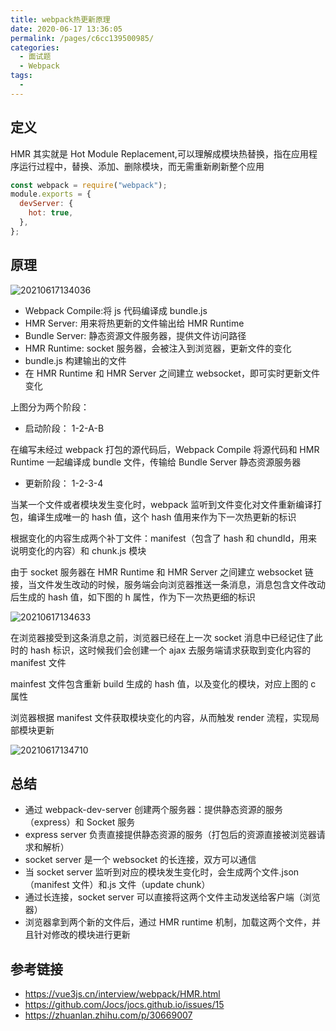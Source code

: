 ```yaml
---
title: webpack热更新原理
date: 2020-06-17 13:36:05
permalink: /pages/c6cc139500985/
categories:
  - 面试题
  - Webpack
tags:
  -
---
```


## 定义

HMR 其实就是 Hot Module Replacement,可以理解成模块热替换，指在应用程序运行过程中，替换、添加、删除模块，而无需重新刷新整个应用

<!-- more -->

```js
const webpack = require("webpack");
module.exports = {
  devServer: {
    hot: true,
  },
};
```

## 原理

![20210617134036](https://cdn.jsdelivr.net/gh/wu529778790/image/blog/20210617134036.png)

- Webpack Compile:将 js 代码编译成 bundle.js
- HMR Server: 用来将热更新的文件输出给 HMR Runtime
- Bundle Server: 静态资源文件服务器，提供文件访问路径
- HMR Runtime: socket 服务器，会被注入到浏览器，更新文件的变化
- bundle.js 构建输出的文件
- 在 HMR Runtime 和 HMR Server 之间建立 websocket，即可实时更新文件变化

上图分为两个阶段：

- 启动阶段： 1-2-A-B

在编写未经过 webpack 打包的源代码后，Webpack Compile 将源代码和 HMR Runtime 一起编译成 bundle 文件，传输给 Bundle Server 静态资源服务器

- 更新阶段： 1-2-3-4

当某一个文件或者模块发生变化时，webpack 监听到文件变化对文件重新编译打包，编译生成唯一的 hash 值，这个 hash 值用来作为下一次热更新的标识

根据变化的内容生成两个补丁文件：manifest（包含了 hash 和 chundId，用来说明变化的内容）和 chunk.js 模块

由于 socket 服务器在 HMR Runtime 和 HMR Server 之间建立 websocket 链接，当文件发生改动的时候，服务端会向浏览器推送一条消息，消息包含文件改动后生成的 hash 值，如下图的 h 属性，作为下一次热更细的标识

![20210617134633](https://cdn.jsdelivr.net/gh/wu529778790/image/blog/20210617134633.png)

在浏览器接受到这条消息之前，浏览器已经在上一次 socket 消息中已经记住了此时的 hash 标识，这时候我们会创建一个 ajax 去服务端请求获取到变化内容的 manifest 文件

mainfest 文件包含重新 build 生成的 hash 值，以及变化的模块，对应上图的 c 属性

浏览器根据 manifest 文件获取模块变化的内容，从而触发 render 流程，实现局部模块更新

![20210617134710](https://cdn.jsdelivr.net/gh/wu529778790/image/blog/20210617134710.png)

## 总结

- 通过 webpack-dev-server 创建两个服务器：提供静态资源的服务（express）和 Socket 服务
- express server 负责直接提供静态资源的服务（打包后的资源直接被浏览器请求和解析）
- socket server 是一个 websocket 的长连接，双方可以通信
- 当 socket server 监听到对应的模块发生变化时，会生成两个文件.json（manifest 文件）和.js 文件（update chunk）
- 通过长连接，socket server 可以直接将这两个文件主动发送给客户端（浏览器）
- 浏览器拿到两个新的文件后，通过 HMR runtime 机制，加载这两个文件，并且针对修改的模块进行更新

## 参考链接

- <https://vue3js.cn/interview/webpack/HMR.html>
- <https://github.com/Jocs/jocs.github.io/issues/15>
- <https://zhuanlan.zhihu.com/p/30669007>
